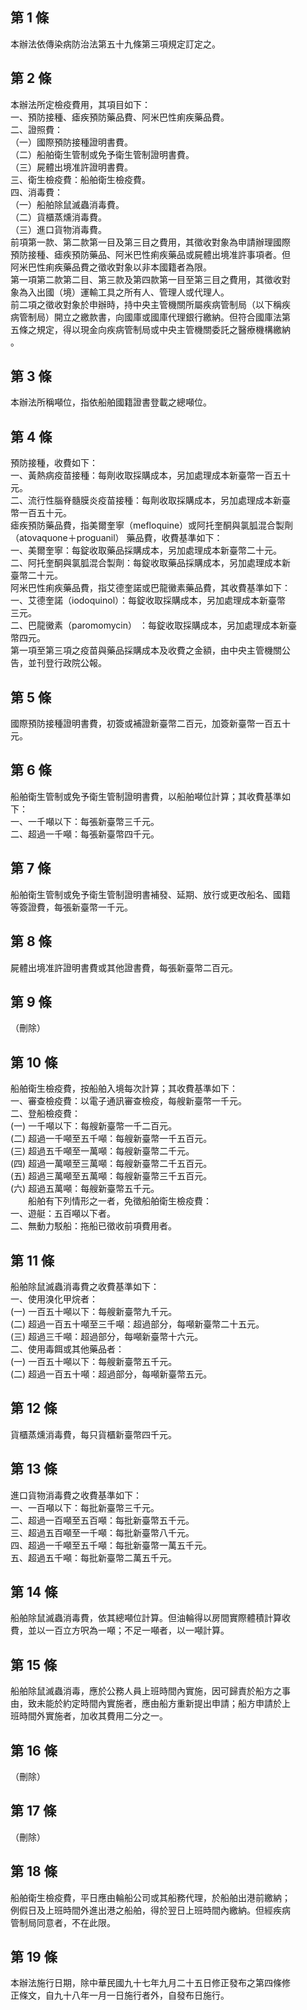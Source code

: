 第 1 條
-------
本辦法依傳染病防治法第五十九條第三項規定訂定之。

第 2 條
-------
本辦法所定檢疫費用，其項目如下：  
一、預防接種、瘧疾預防藥品費、阿米巴性痢疾藥品費。  
二、證照費：  
（一）國際預防接種證明書費。  
（二）船舶衛生管制或免予衛生管制證明書費。  
（三）屍體出境准許證明書費。  
三、衛生檢疫費：船舶衛生檢疫費。  
四、消毒費：  
（一）船舶除鼠滅蟲消毒費。  
（二）貨櫃蒸燻消毒費。  
（三）進口貨物消毒費。  
前項第一款、第二款第一目及第三目之費用，其徵收對象為申請辦理國際  
預防接種、瘧疾預防藥品、阿米巴性痢疾藥品或屍體出境准許事項者。但  
阿米巴性痢疾藥品費之徵收對象以非本國籍者為限。  
第一項第二款第二目、第三款及第四款第一目至第三目之費用，其徵收對  
象為入出國（境）運輸工具之所有人、管理人或代理人。  
前二項之徵收對象於申辦時，持中央主管機關所屬疾病管制局（以下稱疾  
病管制局）開立之繳款書，向國庫或國庫代理銀行繳納。但符合國庫法第  
五條之規定，得以現金向疾病管制局或中央主管機關委託之醫療機構繳納  
。

第 3 條
-------
本辦法所稱噸位，指依船舶國籍證書登載之總噸位。

第 4 條
-------
預防接種，收費如下：  
一、黃熱病疫苗接種：每劑收取採購成本，另加處理成本新臺幣一百五十  
    元。  
二、流行性腦脊髓膜炎疫苗接種：每劑收取採購成本，另加處理成本新臺  
    幣一百五十元。  
瘧疾預防藥品費，指美爾奎寧（mefloquine）或阿托奎酮與氯胍混合製劑  
（atovaquone＋proguanil） 藥品費，收費基準如下：  
一、美爾奎寧：每錠收取藥品採購成本，另加處理成本新臺幣二十元。  
二、阿托奎酮與氯胍混合製劑：每錠收取藥品採購成本，另加處理成本新  
    臺幣二十元。  
阿米巴性痢疾藥品費，指艾德奎諾或巴龍黴素藥品費，其收費基準如下：  
一、艾德奎諾（iodoquinol）：每錠收取採購成本，另加處理成本新臺幣  
    三元。  
二、巴龍黴素（paromomycin） ：每錠收取採購成本，另加處理成本新臺  
    幣四元。  
第一項至第三項之疫苗與藥品採購成本及收費之金額，由中央主管機關公  
告，並刊登行政院公報。

第 5 條
-------
國際預防接種證明書費，初簽或補證新臺幣二百元，加簽新臺幣一百五十  
元。

第 6 條
-------
船舶衛生管制或免予衛生管制證明書費，以船舶噸位計算；其收費基準如  
下：  
一、一千噸以下：每張新臺幣三千元。  
二、超過一千噸：每張新臺幣四千元。

第 7 條
-------
船舶衛生管制或免予衛生管制證明書補發、延期、放行或更改船名、國籍  
等簽證費，每張新臺幣一千元。

第 8 條
-------
屍體出境准許證明書費或其他證書費，每張新臺幣二百元。

第 9 條
-------
（刪除）

第 10 條
--------
船舶衛生檢疫費，按船舶入境每次計算；其收費基準如下：  
一、審查檢疫費：以電子通訊審查檢疫，每艘新臺幣一千元。  
二、登船檢疫費：  
 (一) 一千噸以下：每艘新臺幣一千二百元。  
 (二) 超過一千噸至五千噸：每艘新臺幣一千五百元。  
 (三) 超過五千噸至一萬噸：每艘新臺幣二千元。  
 (四) 超過一萬噸至三萬噸：每艘新臺幣二千五百元。  
 (五) 超過三萬噸至五萬噸：每艘新臺幣三千五百元。  
 (六) 超過五萬噸：每艘新臺幣五千元。  
　　船舶有下列情形之一者，免徵船舶衛生檢疫費：  
一、遊艇：五百噸以下者。  
二、無動力駁船：拖船已徵收前項費用者。

第 11 條
--------
船舶除鼠滅蟲消毒費之收費基準如下：  
一、使用溴化甲烷者：  
 (一) 一百五十噸以下：每艘新臺幣九千元。  
 (二) 超過一百五十噸至三千噸：超過部分，每噸新臺幣二十五元。  
 (三) 超過三千噸：超過部分，每噸新臺幣十六元。  
二、使用毒餌或其他藥品者：  
 (一) 一百五十噸以下：每艘新臺幣五千元。  
 (二) 超過一百五十噸：超過部分，每噸新臺幣五元。

第 12 條
--------
貨櫃蒸燻消毒費，每只貨櫃新臺幣四千元。

第 13 條
--------
進口貨物消毒費之收費基準如下：  
一、一百噸以下：每批新臺幣三千元。  
二、超過一百噸至五百噸：每批新臺幣五千元。  
三、超過五百噸至一千噸：每批新臺幣八千元。  
四、超過一千噸至五千噸：每批新臺幣一萬五千元。  
五、超過五千噸：每批新臺幣二萬五千元。

第 14 條
--------
船舶除鼠滅蟲消毒費，依其總噸位計算。但油輪得以房間實際體積計算收  
費，並以一百立方呎為一噸；不足一噸者，以一噸計算。

第 15 條
--------
船舶除鼠滅蟲消毒，應於公務人員上班時間內實施，因可歸責於船方之事  
由，致未能於約定時間內實施者，應由船方重新提出申請；船方申請於上  
班時間外實施者，加收其費用二分之一。

第 16 條
--------
（刪除）

第 17 條
--------
（刪除）

第 18 條
--------
船舶衛生檢疫費，平日應由輪船公司或其船務代理，於船舶出港前繳納；  
例假日及上班時間外進出港之船舶，得於翌日上班時間內繳納。但經疾病  
管制局同意者，不在此限。

第 19 條
--------
本辦法施行日期，除中華民國九十七年九月二十五日修正發布之第四條修  
正條文，自九十八年一月一日施行者外，自發布日施行。

